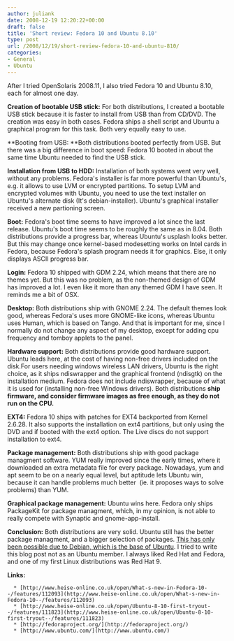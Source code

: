 ```yaml
---
author: juliank
date: 2008-12-19 12:20:22+00:00
draft: false
title: 'Short review: Fedora 10 and Ubuntu 8.10'
type: post
url: /2008/12/19/short-review-fedora-10-and-ubuntu-810/
categories:
- General
- Ubuntu
---
```


After I tried OpenSolaris 2008.11, I also tried Fedora 10 and Ubuntu 8.10, each for almost one day.

**Creation of bootable USB stick:** For both distributions, I created a bootable USB stick because it is faster to install from USB than from CD/DVD. The creation was easy in both cases. Fedora ships a shell script and Ubuntu a graphical program for this task. Both very equally easy to use.

**Booting from USB: **Both distributions booted perfectly from USB. But there was a big difference in boot speed: Fedora 10 booted in about the same time Ubuntu needed to find the USB stick.

**Installation from USB to HDD:** Installation of both systems went very well, without any problems. Fedora's installer is far more powerful than Ubuntu's, e.g. it allows to use LVM or encrypted partitions. To setup LVM and encrypted volumes with Ubuntu, you need to use the text installer on Ubuntu's alternate disk (It's debian-installer). Ubuntu's graphical installer received a new partioning screen.

**Boot:** Fedora's boot time seems to have improved a lot since the last release. Ubuntu's boot time seems to be roughly the same as in 8.04. Both distributions provide a progress bar, whereas Ubuntu's usplash looks better. But this may change once kernel-based modesetting works on Intel cards in Fedora, because Fedora's splash program needs it for graphics. Else, it only displays ASCII progress bar.

**Login:** Fedora 10 shipped with GDM 2.24, which means that there are no themes yet. But this was no problem, as the non-themed design of GDM has improved a lot. I even like it more than any themed GDM I have seen. It reminds me a bit of OSX.

**Desktop:** Both distributions ship with GNOME 2.24. The default themes look good, whereas Fedora's uses more GNOME-like icons, whereas Ubuntu uses Human, which is based on Tango. And that is important for me, since I normally do not change any aspect of my desktop, except for adding cpu frequency and tomboy applets to the panel.

**Hardware support:** Both distributions provide good hardware support. Ubuntu leads here, at the cost of having non-free drivers included on the disk.For users needing windows wireless LAN drivers, Ubuntu is the right choice, as it ships ndiswrapper and the graphical frontend (ndisgtk) on the installation medium. Fedora does not include ndiswrapper, because of what it is used for (installing non-free Windows drivers). Both distributions **ship firmware, and consider firmware images as free enough, as they do not run on the CPU.**

**EXT4:** Fedora 10 ships with patches for EXT4 backported from Kernel 2.6.28. It also supports the installation on ext4 partitions, but only using the DVD and if booted with the ext4 option. The Live discs do not support installation to ext4.

**Package management:** Both distributions ship with good package managment software. YUM really improved since the early times, where it downloaded an extra metadata file for every package. Nowadays, yum and apt seem to be on a nearly equal level, but aptitude lets Ubuntu win, because it can handle problems much better  (ie. it proposes ways to solve problems) than YUM.

**Graphical package management:** Ubuntu wins here. Fedora only ships PackageKit for package managment, which, in my opinion, is not able to really compete with Synaptic and gnome-app-install.

**Conclusion:** Both distributions are very solid. Ubuntu still has the better package managment, and a bigger selection of packages. [This has only been possible due to Debian, which is the base of Ubuntu](http://www.ubuntu.com/community/ubuntustory/debian). I tried to write this blog post not as an Ubuntu member. I always liked Red Hat and Fedora, and one of my first Linux distributions was Red Hat 9.

**Links:**



	  * [http://www.heise-online.co.uk/open/What-s-new-in-Fedora-10--/features/112093](http://www.heise-online.co.uk/open/What-s-new-in-Fedora-10--/features/112093)
	  * [http://www.heise-online.co.uk/open/Ubuntu-8-10-first-tryout--/features/111823](http://www.heise-online.co.uk/open/Ubuntu-8-10-first-tryout--/features/111823)
	  * [http://fedoraproject.org/](http://fedoraproject.org/)
	  * [http://www.ubuntu.com/](http://www.ubuntu.com/)

